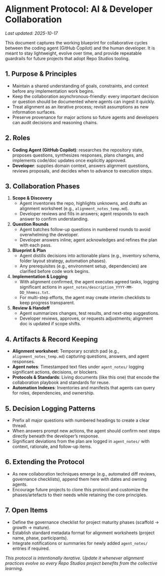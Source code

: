 # Alignment Protocol: AI & Developer Collaboration

_Last updated: 2025-10-17_

This document captures the working blueprint for collaborative cycles between the coding agent (GitHub Copilot) and the human developer. It is meant to stay lightweight, evolve over time, and provide repeatable guardrails for future projects that adopt Repo Studios tooling.

## 1. Purpose & Principles
- Maintain a shared understanding of goals, constraints, and context before any implementation work begins.
- Keep the collaboration asynchronous-friendly: every important decision or question should be documented where agents can ingest it quickly.
- Treat alignment as an iterative process; revisit assumptions as new information surfaces.
- Preserve provenance for major actions so future agents and developers can audit decisions and reasoning chains.

## 2. Roles
- **Coding Agent (GitHub Copilot)**: researches the repository state, proposes questions, synthesizes responses, plans changes, and implements code/doc updates once explicitly approved.
- **Developer**: supplies domain context, answers alignment questions, reviews proposals, and decides when to advance to execution steps.

## 3. Collaboration Phases
1. **Scope & Discovery**
   - Agent inventories the repo, highlights unknowns, and drafts an alignment worksheet (e.g., `alignment_notes_temp.md`).
   - Developer reviews and fills in answers; agent responds to each answer to confirm understanding.
2. **Question Rounds**
   - Agent batches follow-up questions in numbered rounds to avoid overwhelming the developer.
   - Developer answers inline; agent acknowledges and refines the plan with each pass.
3. **Blueprint & Plan**
   - Agent distills decisions into actionable plans (e.g., inventory schema, folder layout strategy, automation phases).
   - Any prerequisites (e.g., environment setup, dependencies) are clarified before code work begins.
4. **Implementation & Logging**
   - With alignment confirmed, the agent executes agreed tasks, logging significant actions in `agent_notes/description_YYYY-MM-DD_hhmmss.txt`.
   - For multi-step efforts, the agent may create interim checklists to keep progress transparent.
5. **Review & Handoff**
   - Agent summarizes changes, test results, and next-step suggestions.
   - Developer reviews, approves, or requests adjustments; alignment doc is updated if scope shifts.

## 4. Artifacts & Record Keeping
- **Alignment worksheet**: Temporary scratch pad (e.g., `alignment_notes_temp.md`) capturing questions, answers, and agent responses.
- **Agent notes**: Timestamped text files under `agent_notes/` logging significant actions, decisions, or blockers.
- **Protocols & Standards**: Living documents (like this one) that encode the collaboration playbook and standards for reuse.
- **Automation Indexes**: Inventories and manifests that agents can query for roles, dependencies, and ownership.

## 5. Decision Logging Patterns
- Prefix all major questions with numbered headings to create a clear thread.
- When answers prompt new actions, the agent should confirm next steps directly beneath the developer’s response.
- Significant deviations from the plan are logged in `agent_notes/` with context, rationale, and follow-up items.

## 6. Extending the Protocol
- As new collaboration techniques emerge (e.g., automated diff reviews, governance checklists), append them here with dates and owning agents.
- Encourage future projects to clone this protocol and customize the phases/artefacts to their needs while retaining the core principles.

## 7. Open Items
- Define the governance checklist for project maturity phases (scaffold → growth → mature).
- Establish standard metadata format for alignment worksheets (project name, phase, participants).
- Integrate notifications or summaries for newly added `agent_notes/` entries if required.

_This protocol is intentionally iterative. Update it whenever alignment practices evolve so every Repo Studios project benefits from the collective learning._
